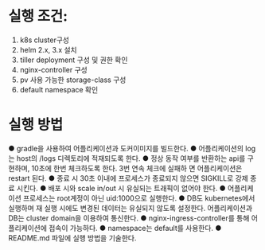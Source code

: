 # 실행 조건:
1. k8s cluster구성
2. helm 2.x, 3.x 설치
3. tiller deployment 구성 및 권한 확인
4. nginx-controller 구성
5. pv 사용 가능한 storage-class 구성
6. default namespace 확인 


# 실행 방법




● gradle​을 사용하여 어플리케이션과 도커이미지를 빌드한다.​
● 어플리케이션의 ​log​는 ​host​의 ​/logs ​디렉토리에 적재되도록 한다​.
● 정상 동작 여부를 반환하는 ​api​를 구현하며​, 10​초에 한번 체크하도록 한다​. 3​번 연속
체크에 실패하 면 어플리케이션은 ​restart ​된다​.
● 종료 시 ​30​초 이내에 프로세스가 종료되지 않으면 ​SIGKILL​로 강제 종료 시킨다​.
● 배포 시와 ​scale in/out ​시 유실되는 트래픽이 없어야 한다​.
● 어플리케이션 프로세스는 ​root ​계정이 아닌 ​uid:1000​으로 실행한다​.
● DB​도 ​kubernetes​에서 실행하며 재 실행 시에도 변경된 데이터는 유실되지 않도록
설정한다​. ​어플리케이션과 ​DB​는 ​cluster domain​을 이용하여 통신한다​.
● nginx-ingress-controller​를 통해 어플리케이션에 접속이 가능하다​.
● namespace​는 ​default​를 사용한다​.
● README.md ​파일에 실행 방법을 기술한다​.
